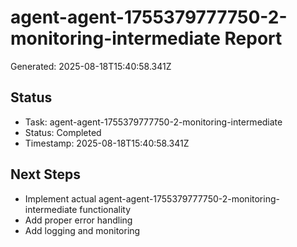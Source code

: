# agent-agent-1755379777750-2-monitoring-intermediate Report

Generated: 2025-08-18T15:40:58.341Z

## Status
- Task: agent-agent-1755379777750-2-monitoring-intermediate
- Status: Completed
- Timestamp: 2025-08-18T15:40:58.341Z

## Next Steps
- Implement actual agent-agent-1755379777750-2-monitoring-intermediate functionality
- Add proper error handling
- Add logging and monitoring
